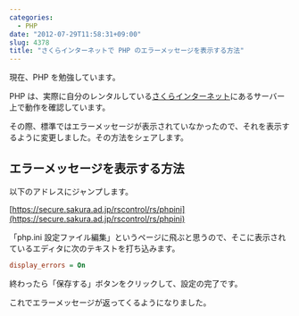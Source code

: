 ```yaml
---
categories:
  - PHP
date: "2012-07-29T11:58:31+09:00"
slug: 4378
title: "さくらインターネットで PHP のエラーメッセージを表示する方法"
---
```


現在、PHP を勉強しています。

PHP は、実際に自分のレンタルしている[さくらインターネット](http://www.sakura.ad.jp/)にあるサーバー上で動作を確認しています。

その際、標準ではエラーメッセージが表示されていなかったので、それを表示するように変更しました。その方法をシェアします。

## エラーメッセージを表示する方法

以下のアドレスにジャンプします。

[https://secure.sakura.ad.jp/rscontrol/rs/phpini](https://secure.sakura.ad.jp/rscontrol/rs/phpini)

「php.ini 設定ファイル編集」というページに飛ぶと思うので、そこに表示されているエディタに次のテキストを打ち込みます。

```ini
display_errors = On
```

終わったら「保存する」ボタンをクリックして、設定の完了です。

これでエラーメッセージが返ってくるようになりました。

